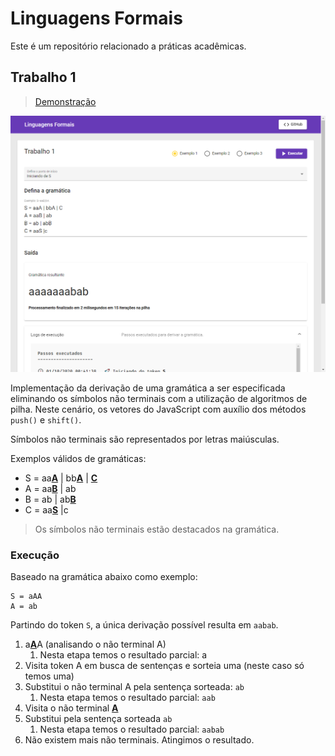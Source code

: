 # Linguagens Formais

Este é um repositório relacionado a práticas acadêmicas.

## Trabalho 1

> [Demonstração](https://tiagoboeing.github.io/linguagens-formais/#/)

[![](docs/screenshot.png)](https://tiagoboeing.github.io/linguagens-formais/#/)

Implementação da derivação de uma gramática a ser especificada eliminando os símbolos não terminais com a utilização de algoritmos de pilha. Neste cenário, os vetores do JavaScript com auxílio dos métodos `push()` e `shift()`.

Símbolos não terminais são representados por letras maiúsculas.

Exemplos válidos de gramáticas: 


- S = aa<ins>**A**</ins> | bb<ins>**A**</ins> | <ins>**C**</ins>
- A = aa<ins>**B**</ins> | ab
- B = ab | ab<ins>**B**</ins>
- C = aa<ins>**S**</ins> |c

> Os símbolos não terminais estão destacados na gramática.


### Execução

Baseado na gramática abaixo como exemplo:

```
S = aAA
A = ab
```

Partindo do token `S`, a única derivação possível resulta em `aabab`.

1. a<ins>**A**</ins>A (analisando o não terminal A)
   1. Nesta etapa temos o resultado parcial: a
2. Visita token A em busca de sentenças e sorteia uma (neste caso só temos uma)
3. Substitui o não terminal A pela sentença sorteada: `ab`
   1. Nesta etapa temos o resultado parcial: `aab`
4. Visita o não terminal <ins>**A**</ins>
5. Substitui pela sentença sorteada `ab`
   1. Nesta etapa temos o resultado parcial: `aabab`
6. Não existem mais não terminais. Atingimos o resultado.
